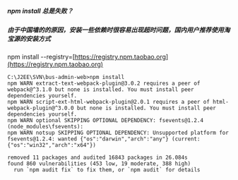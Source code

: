 ##### npm install 总是失败？

##### 由于中国墙的的原因，安装一些依赖时很容易出现超时问题，国内用户推荐使用淘宝源的安装方式

npm install --registry=[https://registry.npm.taobao.org](https://registry.npm.taobao.org)



    C:\J2EE\SVN\bus-admin-web>npm install
    npm WARN extract-text-webpack-plugin@3.0.2 requires a peer of webpack@^3.1.0 but none is installed. You must install peer dependencies yourself.
    npm WARN script-ext-html-webpack-plugin@2.0.1 requires a peer of html-webpack-plugin@^3.0.0 but none is installed. You must install peer dependencies yourself.
    npm WARN optional SKIPPING OPTIONAL DEPENDENCY: fsevents@1.2.4 (node_modules\fsevents):
    npm WARN notsup SKIPPING OPTIONAL DEPENDENCY: Unsupported platform for fsevents@1.2.4: wanted {"os":"darwin","arch":"any"} (current: {"os":"win32","arch":"x64"})

    removed 11 packages and audited 16843 packages in 26.084s
    found 860 vulnerabilities (453 low, 19 moderate, 388 high)
      run `npm audit fix` to fix them, or `npm audit` for details



